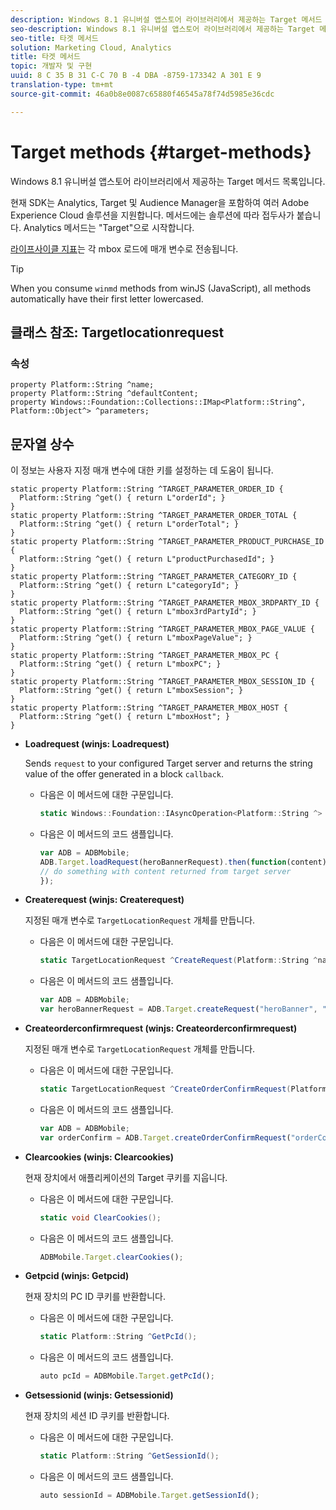 ```yaml
---
description: Windows 8.1 유니버설 앱스토어 라이브러리에서 제공하는 Target 메서드 목록입니다.
seo-description: Windows 8.1 유니버설 앱스토어 라이브러리에서 제공하는 Target 메서드 목록입니다.
seo-title: 타겟 메서드
solution: Marketing Cloud, Analytics
title: 타겟 메서드
topic: 개발자 및 구현
uuid: 8 C 35 B 31 C-C 70 B -4 DBA -8759-173342 A 301 E 9
translation-type: tm+mt
source-git-commit: 46a0b8e0087c65880f46545a78f74d5985e36cdc

---
```



# Target methods {#target-methods}

Windows 8.1 유니버설 앱스토어 라이브러리에서 제공하는 Target 메서드 목록입니다.

현재 SDK는 Analytics, Target 및 Audience Manager을 포함하여 여러 Adobe Experience Cloud 솔루션을 지원합니다. 메서드에는 솔루션에 따라 접두사가 붙습니다. Analytics 메서드는 "Target"으로 시작합니다.

[라이프사이클 지표](/help/windows-appstore/metrics.md)는 각 mbox 로드에 매개 변수로 전송됩니다.

>[!TIP]
>
>When you consume `winmd` methods from winJS (JavaScript), all methods automatically have their first letter lowercased.

## 클래스 참조: Targetlocationrequest

### 속성

```
property Platform::String ^name; 
property Platform::String ^defaultContent; 
property Windows::Foundation::Collections::IMap<Platform::String^, Platform::Object^> ^parameters;
```

## 문자열 상수

이 정보는 사용자 지정 매개 변수에 대한 키를 설정하는 데 도움이 됩니다.

```
static property Platform::String ^TARGET_PARAMETER_ORDER_ID { 
  Platform::String ^get() { return L"orderId"; } 
} 
static property Platform::String ^TARGET_PARAMETER_ORDER_TOTAL { 
  Platform::String ^get() { return L"orderTotal"; } 
} 
static property Platform::String ^TARGET_PARAMETER_PRODUCT_PURCHASE_ID { 
  Platform::String ^get() { return L"productPurchasedId"; } 
} 
static property Platform::String ^TARGET_PARAMETER_CATEGORY_ID { 
  Platform::String ^get() { return L"categoryId"; } 
} 
static property Platform::String ^TARGET_PARAMETER_MBOX_3RDPARTY_ID { 
  Platform::String ^get() { return L"mbox3rdPartyId"; } 
} 
static property Platform::String ^TARGET_PARAMETER_MBOX_PAGE_VALUE { 
  Platform::String ^get() { return L"mboxPageValue"; } 
} 
static property Platform::String ^TARGET_PARAMETER_MBOX_PC { 
  Platform::String ^get() { return L"mboxPC"; } 
} 
static property Platform::String ^TARGET_PARAMETER_MBOX_SESSION_ID { 
  Platform::String ^get() { return L"mboxSession"; } 
} 
static property Platform::String ^TARGET_PARAMETER_MBOX_HOST { 
  Platform::String ^get() { return L"mboxHost"; } 
}
```

* **Loadrequest (winjs: Loadrequest)**

   Sends `request` to your configured Target server and returns the string value of the offer generated in a block `callback`.

   * 다음은 이 메서드에 대한 구문입니다.

      ```csharp
      static Windows::Foundation::IAsyncOperation<Platform::String ^> ^LoadRequest(TargetLocationRequest ^request);
      ```

   * 다음은 이 메서드의 코드 샘플입니다.

      ```js
      var ADB = ADBMobile; 
      ADB.Target.loadRequest(heroBannerRequest).then(function(content) { 
      // do something with content returned from target server 
      });
      ```

* **Createrequest (winjs: Createrequest)**

   지정된 매개 변수로 `TargetLocationRequest` 개체를 만듭니다.

   * 다음은 이 메서드에 대한 구문입니다.

      ```csharp
      static TargetLocationRequest ^CreateRequest(Platform::String ^name, Platform::String ^defaultContent, Windows::Foundation::Collections::IMap<Platform::String^, Platform::Object^> ^parameters); 
      ```

   * 다음은 이 메서드의 코드 샘플입니다.

      ```js
      var ADB = ADBMobile; 
      var heroBannerRequest = ADB.Target.createRequest("heroBanner", "default.png", null); 
      ```

* **Createorderconfirmrequest (winjs: Createorderconfirmrequest)**

   지정된 매개 변수로 `TargetLocationRequest` 개체를 만듭니다.

   * 다음은 이 메서드에 대한 구문입니다.

      ```csharp
      static TargetLocationRequest ^CreateOrderConfirmRequest(Platform::String ^name, Platform::String ^orderId, Platform::String ^orderTotal, Platform::String ^productPurchasedId, Windows::Foundation::Collections::IMap<Platform::String^, Platform::Object> ^parameters); 
      ```

   * 다음은 이 메서드의 코드 샘플입니다.

      ```js
      var ADB = ADBMobile; 
      var orderConfirm = ADB.Target.createOrderConfirmRequest("orderConfirm", "order", "47.88", "3722", null); 
      ```

* **Clearcookies (winjs: Clearcookies)**

   현재 장치에서 애플리케이션의 Target 쿠키를 지웁니다.

   * 다음은 이 메서드에 대한 구문입니다.

      ```csharp
      static void ClearCookies(); 
      ```

   * 다음은 이 메서드의 코드 샘플입니다.

      ```js
      ADBMobile.Target.clearCookies();
      ```

* **Getpcid (winjs: Getpcid)**

   현재 장치의 PC ID 쿠키를 반환합니다.

   * 다음은 이 메서드에 대한 구문입니다.

      ```csharp
      static Platform::String ^GetPcId();
      ```

   * 다음은 이 메서드의 코드 샘플입니다.

      ```js
      auto pcId = ADBMobile.Target.getPcId(); 
      ```

* **Getsessionid (winjs: Getsessionid)**

   현재 장치의 세션 ID 쿠키를 반환합니다.

   * 다음은 이 메서드에 대한 구문입니다.

      ```csharp
      static Platform::String ^GetSessionId(); 
      ```

   * 다음은 이 메서드의 코드 샘플입니다.

      ```js
      auto sessionId = ADBMobile.Target.getSessionId(); 
      ```

